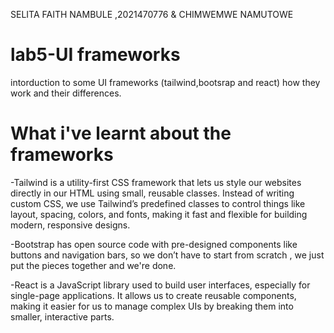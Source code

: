 SELITA FAITH NAMBULE ,2021470776 & CHIMWEMWE NAMUTOWE
# lab5-UI frameworks
intorduction to some UI frameworks  (tailwind,bootsrap and react) how they work and their differences.

# What i've learnt about the frameworks
-Tailwind is a utility-first CSS framework that lets us style our websites directly in our HTML using small, reusable classes. Instead of writing custom CSS, we use Tailwind’s predefined classes to control things like layout, spacing, colors, and fonts, making it fast and flexible for building modern, responsive designs.

-Bootstrap has open source code with pre-designed components like buttons and navigation bars, so we don’t have to start from scratch , we just put the pieces together and we're done.

-React is a JavaScript library used to build user interfaces, especially for single-page applications. It allows us to create reusable components, making it easier for us to manage complex UIs by breaking them into smaller, interactive parts.


